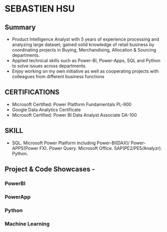# SEBASTIEN HSU

## Summary
* Product Intelligence Analyst with 5 years of experience processing and analyzing large dataset; gained solid knowledge of retail business by coordinating projects in Buying, Merchandising, Allocation & Sourcing departments.
* Applied technical skills such as Power-BI, Power-Apps, SQL and Python to solve issues across departments.
* Enjoy working on my own initiative as well as cooperating projects with colleagues from different business functions

## CERTIFICATIONS
* Microsoft Certified: Power Platform Fundamentals PL-900
* Google Data Analytics Certificate
* Microsoft Certified: Power BI Data Analyst Associate DA-100

## SKILL
* SQL. Microsoft Power Platform including Power-BI(DAX)/ Power-APPS(Power FX). Power Query. Microsoft Office. SAP(PE2/PE5/Analyzr). Python.

## Project & Code Showcases - 

### PowerBI 
### PowerApp
### Python
### Machine Learning




